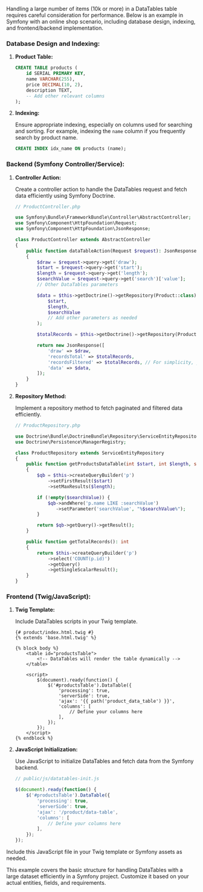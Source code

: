 Handling a large number of items (10k or more) in a DataTables table requires careful consideration for performance. Below is an example in Symfony with an online shop scenario, including database design, indexing, and frontend/backend implementation.

### Database Design and Indexing:

1. **Product Table:**

   ```sql
   CREATE TABLE products (
       id SERIAL PRIMARY KEY,
       name VARCHAR(255),
       price DECIMAL(10, 2),
       description TEXT,
       -- Add other relevant columns
   );
   ```

2. **Indexing:**

   Ensure appropriate indexing, especially on columns used for searching and sorting. For example, indexing the `name` column if you frequently search by product name.

   ```sql
   CREATE INDEX idx_name ON products (name);
   ```

### Backend (Symfony Controller/Service):

1. **Controller Action:**

   Create a controller action to handle the DataTables request and fetch data efficiently using Symfony Doctrine.

   ```php
   // ProductController.php

   use Symfony\Bundle\FrameworkBundle\Controller\AbstractController;
   use Symfony\Component\HttpFoundation\Request;
   use Symfony\Component\HttpFoundation\JsonResponse;

   class ProductController extends AbstractController
   {
       public function dataTableAction(Request $request): JsonResponse
       {
           $draw = $request->query->get('draw');
           $start = $request->query->get('start');
           $length = $request->query->get('length');
           $searchValue = $request->query->get('search')['value'];
           // Other DataTables parameters

           $data = $this->getDoctrine()->getRepository(Product::class)->getProductsDataTable(
               $start,
               $length,
               $searchValue
               // Add other parameters as needed
           );

           $totalRecords = $this->getDoctrine()->getRepository(Product::class)->getTotalRecords();

           return new JsonResponse([
               'draw' => $draw,
               'recordsTotal' => $totalRecords,
               'recordsFiltered' => $totalRecords, // For simplicity, you can modify this based on search results
               'data' => $data,
           ]);
       }
   }
   ```

2. **Repository Method:**

   Implement a repository method to fetch paginated and filtered data efficiently.

   ```php
   // ProductRepository.php

   use Doctrine\Bundle\DoctrineBundle\Repository\ServiceEntityRepository;
   use Doctrine\Persistence\ManagerRegistry;

   class ProductRepository extends ServiceEntityRepository
   {
       public function getProductsDataTable(int $start, int $length, string $searchValue): array
       {
           $qb = $this->createQueryBuilder('p')
               ->setFirstResult($start)
               ->setMaxResults($length);

           if (!empty($searchValue)) {
               $qb->andWhere('p.name LIKE :searchValue')
                  ->setParameter('searchValue', "%$searchValue%");
           }

           return $qb->getQuery()->getResult();
       }

       public function getTotalRecords(): int
       {
           return $this->createQueryBuilder('p')
               ->select('COUNT(p.id)')
               ->getQuery()
               ->getSingleScalarResult();
       }
   }
   ```

### Frontend (Twig/JavaScript):

1. **Twig Template:**

   Include DataTables scripts in your Twig template.

   ```twig
   {# product/index.html.twig #}
   {% extends 'base.html.twig' %}

   {% block body %}
       <table id="productsTable">
           <!-- DataTables will render the table dynamically -->
       </table>

       <script>
           $(document).ready(function() {
               $('#productsTable').DataTable({
                   'processing': true,
                   'serverSide': true,
                   'ajax': '{{ path('product_data_table') }}',
                   'columns': [
                       // Define your columns here
                   ],
               });
           });
       </script>
   {% endblock %}
   ```

2. **JavaScript Initialization:**

   Use JavaScript to initialize DataTables and fetch data from the Symfony backend.

   ```javascript
   // public/js/datatables-init.js

   $(document).ready(function() {
       $('#productsTable').DataTable({
           'processing': true,
           'serverSide': true,
           'ajax': '/product/data-table',
           'columns': [
               // Define your columns here
           ],
       });
   });
   ```

Include this JavaScript file in your Twig template or Symfony assets as needed.

This example covers the basic structure for handling DataTables with a large dataset efficiently in a Symfony project. Customize it based on your actual entities, fields, and requirements.
